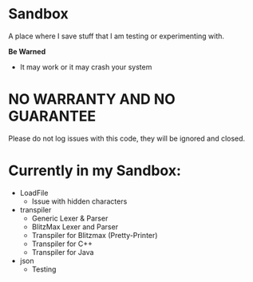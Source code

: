 # Sandbox

A place where I save stuff that I am testing or experimenting with.

**Be Warned**

* It may work or it may crash your system

# NO WARRANTY AND NO GUARANTEE

Please do not log issues with this code, they will be ignored and closed.

# Currently in my Sandbox:

* LoadFile
	* Issue with hidden characters
* transpiler
	* Generic Lexer & Parser
	* BlitzMax Lexer and Parser
	* Transpiler for Blitzmax (Pretty-Printer)
	* Transpiler for C++
	* Transpiler for Java
* json
    * Testing

